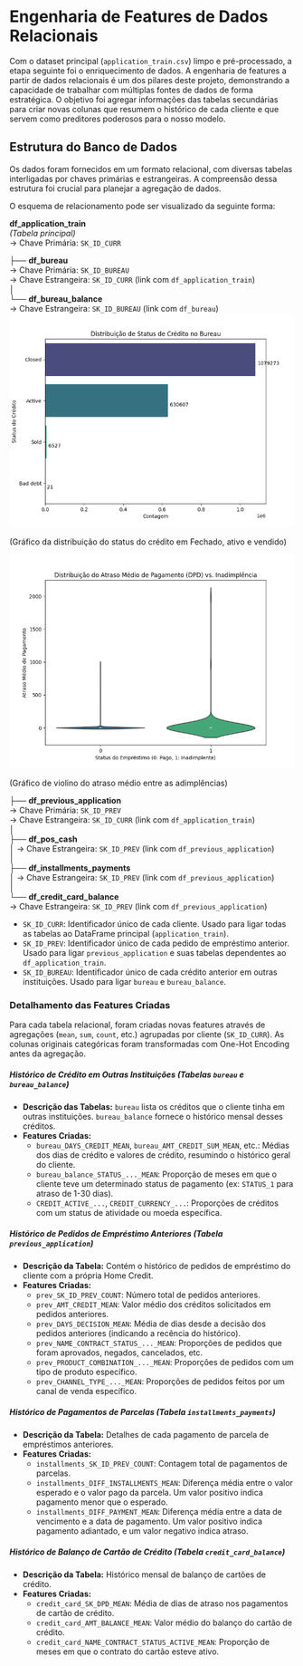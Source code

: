# Engenharia de Features de Dados Relacionais

Com o dataset principal (`application_train.csv`) limpo e pré-processado, a etapa seguinte foi o enriquecimento de dados. A engenharia de features a partir de dados relacionais é um dos pilares deste projeto, demonstrando a capacidade de trabalhar com múltiplas fontes de dados de forma estratégica. O objetivo foi agregar informações das tabelas secundárias para criar novas colunas que resumem o histórico de cada cliente e que servem como preditores poderosos para o nosso modelo.

## Estrutura do Banco de Dados

Os dados foram fornecidos em um formato relacional, com diversas tabelas interligadas por chaves primárias e estrangeiras. A compreensão dessa estrutura foi crucial para planejar a agregação de dados.

O esquema de relacionamento pode ser visualizado da seguinte forma:

**df_application_train**  
*(Tabela principal)*  
→ Chave Primária: `SK_ID_CURR`

├── **df_bureau**  
    → Chave Primária: `SK_ID_BUREAU`  
    → Chave Estrangeira: `SK_ID_CURR` (link com `df_application_train`)  
    │  
    └── **df_bureau_balance**  
        → Chave Estrangeira: `SK_ID_BUREAU` (link com `df_bureau`)
![Distribuição de Status de Crédito no Bureau](../Graficos/bureau_credit_active_distribution.png) 

(Gráfico da distribuição do status do crédito em Fechado, ativo e vendido)

![Distribuição do Atraso médio de Pagamentos(DPD) vs. Inadimplência](../Graficos/bureau_dpd_vs_target_violin.png) 

(Gráfico de violino do atraso médio entre as adimplências)


├── **df_previous_application**  
    → Chave Primária: `SK_ID_PREV`  
    → Chave Estrangeira: `SK_ID_CURR` (link com `df_application_train`)  
    │  
    ├── **df_pos_cash**  
    │   → Chave Estrangeira: `SK_ID_PREV` (link com `df_previous_application`)  
    │  
    ├── **df_installments_payments**  
    │   → Chave Estrangeira: `SK_ID_PREV` (link com `df_previous_application`)  
    │  
    └── **df_credit_card_balance**  
        → Chave Estrangeira: `SK_ID_PREV` (link com `df_previous_application`)

* `SK_ID_CURR`: Identificador único de cada cliente. Usado para ligar todas as tabelas ao DataFrame principal (`application_train`).
* `SK_ID_PREV`: Identificador único de cada pedido de empréstimo anterior. Usado para ligar `previous_application` e suas tabelas dependentes ao `df_application_train`.
* `SK_ID_BUREAU`: Identificador único de cada crédito anterior em outras instituições. Usado para ligar `bureau` e `bureau_balance`.

### Detalhamento das Features Criadas

Para cada tabela relacional, foram criadas novas features através de agregações (`mean`, `sum`, `count`, etc.) agrupadas por cliente (`SK_ID_CURR`). As colunas originais categóricas foram transformadas com One-Hot Encoding antes da agregação.

##### Histórico de Crédito em Outras Instituições (Tabelas `bureau` e `bureau_balance`)

* **Descrição das Tabelas:** `bureau` lista os créditos que o cliente tinha em outras instituições. `bureau_balance` fornece o histórico mensal desses créditos.
* **Features Criadas:**
    * `bureau_DAYS_CREDIT_MEAN`, `bureau_AMT_CREDIT_SUM_MEAN`, etc.: Médias dos dias de crédito e valores de crédito, resumindo o histórico geral do cliente.
    * `bureau_balance_STATUS_..._MEAN`: Proporção de meses em que o cliente teve um determinado status de pagamento (ex: `STATUS_1` para atraso de 1-30 dias).
    * `CREDIT_ACTIVE_...`, `CREDIT_CURRENCY_...`: Proporções de créditos com um status de atividade ou moeda específica.

##### Histórico de Pedidos de Empréstimo Anteriores (Tabela `previous_application`)

* **Descrição da Tabela:** Contém o histórico de pedidos de empréstimo do cliente com a própria Home Credit.
* **Features Criadas:**
    * `prev_SK_ID_PREV_COUNT`: Número total de pedidos anteriores.
    * `prev_AMT_CREDIT_MEAN`: Valor médio dos créditos solicitados em pedidos anteriores.
    * `prev_DAYS_DECISION_MEAN`: Média de dias desde a decisão dos pedidos anteriores (indicando a recência do histórico).
    * `prev_NAME_CONTRACT_STATUS_..._MEAN`: Proporções de pedidos que foram aprovados, negados, cancelados, etc.
    * `prev_PRODUCT_COMBINATION_..._MEAN`: Proporções de pedidos com um tipo de produto específico.
    * `prev_CHANNEL_TYPE_..._MEAN`: Proporções de pedidos feitos por um canal de venda específico.

##### Histórico de Pagamentos de Parcelas (Tabela `installments_payments`)

* **Descrição da Tabela:** Detalhes de cada pagamento de parcela de empréstimos anteriores.
* **Features Criadas:**
    * `installments_SK_ID_PREV_COUNT`: Contagem total de pagamentos de parcelas.
    * `installments_DIFF_INSTALLMENTS_MEAN`: Diferença média entre o valor esperado e o valor pago da parcela. Um valor positivo indica pagamento menor que o esperado.
    * `installments_DIFF_PAYMENT_MEAN`: Diferença média entre a data de vencimento e a data de pagamento. Um valor positivo indica pagamento adiantado, e um valor negativo indica atraso.

##### Histórico de Balanço de Cartão de Crédito (Tabela `credit_card_balance`)

* **Descrição da Tabela:** Histórico mensal de balanço de cartões de crédito.
* **Features Criadas:**
    * `credit_card_SK_DPD_MEAN`: Média de dias de atraso nos pagamentos de cartão de crédito.
    * `credit_card_AMT_BALANCE_MEAN`: Valor médio do balanço do cartão de crédito.
    * `credit_card_NAME_CONTRACT_STATUS_ACTIVE_MEAN`: Proporção de meses em que o contrato do cartão esteve ativo.

